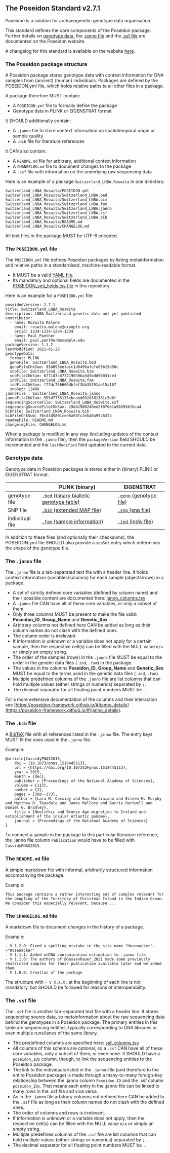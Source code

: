 ## The Poseidon Standard v2.7.1

Poseidon is a solution for archaeogenetic genotype data organisation.

This standard defines the core components of the Poseidon package. Further details on [genotype data](https://poseidon-framework.github.io/#/genotype_data), the [.janno file](https://poseidon-framework.github.io/#/janno_details) and the [.ssf file](https://poseidon-framework.github.io/#/ssf_details) are documented on the Poseidon website.

A changelog for this standard is available on the website [here](https://poseidon-framework.github.io/#/changelog).

### The Poseidon package structure

A Poseidon package stores genotype data with context information for DNA samples from (ancient) (human) individuals. Packages are defined by the POSEIDON.yml file, which holds relative paths to all other files in a package.

A package therefore MUST contain:

- A `POSEIDON.yml` file to formally define the package
- Genotype data in PLINK or EIGENSTRAT format

It SHOULD additionally contain:

- A `.janno` file to store context information on spatiotemporal origin or sample quality
- A `.bib` file for literature references

It CAN also contain:

- A `README.md` file for arbitrary, additional context information
- A `CHANGELOG.md` file to document changes to the package
- A `.ssf` file with information on the underlying raw sequencing data

Here is an example of a package `Switzerland_LNBA_Roswita` in one directory:

```
Switzerland_LNBA_Roswita/POSEIDON.yml
Switzerland_LNBA_Roswita/Switzerland_LNBA.bed
Switzerland_LNBA_Roswita/Switzerland_LNBA.bim
Switzerland_LNBA_Roswita/Switzerland_LNBA.fam
Switzerland_LNBA_Roswita/Switzerland_LNBA.janno
Switzerland_LNBA_Roswita/Switzerland_LNBA.ssf
Switzerland_LNBA_Roswita/Switzerland_LNBA.bib
Switzerland_LNBA_Roswita/README.md
Switzerland_LNBA_Roswita/CHANGELOG.md
```

All text files in the package MUST be UTF-8 encoded.

### The `POSEIDON.yml` file

The `POSEIDON.yml` file defines Poseidon packages by listing metainformation and relative paths in a standardised, machine-readable format.

- It MUST be a valid [YAML file](https://yaml.org).
- Its mandatory and optional fields are documented in the [POSEIDON_yml_fields.tsv file](https://github.com/poseidon-framework/poseidon-schema/blob/master/POSEIDON_yml_fields.tsv) in this repository.

Here is an example for a `POSEIDON.yml` file:

```
poseidonVersion: 2.7.1
title: Switzerland_LNBA_Roswita
description: LNBA Switzerland genetic data not yet published
contributor:
  - name: Roswita Malone
    email: roswita.malone@example.org
    orcid: 1234-1234-1234-1234
  - name: Paul Panther
    email: paul.panther@example.edu
packageVersion: 1.1.2
lastModified: 2021-01-28
genotypeData:
  format: PLINK
  genoFile: Switzerland_LNBA_Roswita.bed
  genoFileChkSum: 95b093eefacc1d6499afcfe89b15d56c
  snpFile: Switzerland_LNBA_Roswita.bim
  snpFileChkSum: 6771d7c873219039ba3d5bdd96031ce3
  indFile: Switzerland_LNBA_Roswita.fam
  indFileChkSum: f77dc756666dbfef3bb35191ae15a167
  snpSet: 1240K
jannoFile : Switzerland_LNBA_Roswita.janno
jannoFileChkSum: 555d7733135ebcabd032d581381c5d6f
sequencingSourceFile: Switzerland_LNBA_Roswita.ssf
sequencingSourceFileChkSum: 19db1906240ee2f076e1a9659567dca4
bibFile: Switzerland_LNBA_Roswita.bib
bibFileChkSum: 70cd3d5801cee8a93fc2eb40a99c63fa
readmeFile: README.md
changelogFile: CHANGELOG.md
```

When a package is modified in any way (including updates of the context information in the `.janno` file), then the `packageVersion` field SHOULD be incremented and the `lastModified` field updated to the current date.

### Genotype data

Genotype data in Poseidon packages is stored either in (binary) PLINK or EIGENSTRAT format.

|   | PLINK (binary) | EIGENSTRAT |
|---|---|---|
| genotype file | [`.bed` (binary biallelic genotype table)](https://www.cog-genomics.org/plink/1.9/formats#bed) | [`.geno` (genotype file)](https://github.com/DReichLab/EIG/blob/fb4fb59065055d3622e0f97f0149588eae630a3e/CONVERTF/README#L67)
| SNP file  | [`.bim` (extended MAP file)](https://www.cog-genomics.org/plink/1.9/formats#bim) | [`.snp` (snp file)](https://github.com/DReichLab/EIG/blob/fb4fb59065055d3622e0f97f0149588eae630a3e/CONVERTF/README#L67) |
| individual file  | [`.fam` (sample information)](https://www.cog-genomics.org/plink/1.9/formats#fam) | [`.ind` (indiv file)](https://github.com/DReichLab/EIG/blob/fb4fb59065055d3622e0f97f0149588eae630a3e/CONVERTF/README#L67) |

In addition to these files (and optionally their checksums), the POSEIDON.yml file SHOULD also provide a `snpSet` entry which determines the shape of the genotype file.

###  The `.janno` file

The `.janno` file is a tab-separated text file with a header line. It holds context information (variables/columns) for each sample (objects/rows) in a package.

- A set of strictly defined core variables (defined by column name) and their possible content are documented here: [janno_columns.tsv](https://github.com/poseidon-framework/poseidon-schema/blob/master/janno_columns.tsv)
- A `.janno` file CAN have all of these core variables, or only a subset of them.
- Only three columns MUST be present to make the file valid: **Poseidon_ID**, **Group_Name** and **Genetic_Sex**
- Arbitrary columns not defined here CAN be added as long as their column names do not clash with the defined ones.
- The column order is irrelevant.
- If information is unknown or a variable does not apply for a certain sample, then the respective cell(s) can be filled with the NULL value `n/a` or simply an empty string.
- The order of the samples (rows) in the `.janno` file MUST be equal to the order in the genetic data files (`.ind`, `.fam`) in the package.
- The values in the columns **Poseidon_ID**, **Group_Name** and **Genetic_Sex** MUST be equal to the terms used in the genetic data files (`.ind`, `.fam`).
- Multiple predefined columns of the `.janno` file are list columns that can hold multiple values (either strings or numerics) separated by `;`.
- The decimal separator for all floating point numbers MUST be `.`.

For a more extensive documentation of the columns and their interaction see [https://poseidon-framework.github.io/#/janno_details](https://poseidon-framework.github.io/#/janno_details).

### The `.bib` file

A [BibTeX](http://www.bibtex.org/) file with all references listed in the `.janno` file. The entry keys MUST fit the ones used in the `.janno` file.

Example:

```
@article{CassidyPNAS2015,
    doi = {10.1073/pnas.1518445113},
    url = {https://doi.org/10.1073%2Fpnas.1518445113},
    year = 2015,
    month = {dec},
    publisher = {Proceedings of the National Academy of Sciences},
    volume = {113},
    number = {2},
    pages = {368--373},
    author = {Lara M. Cassidy and Rui Martiniano and Eileen M. Murphy and Matthew D. Teasdale and James Mallory and Barrie Hartwell and Daniel G. Bradley},
    title = {Neolithic and Bronze Age migration to Ireland and establishment of the insular Atlantic genome},
    journal = {Proceedings of the National Academy of Sciences}
}
```

To connect a sample in the package to this particular literature reference, the .janno file column `Publication` would have to be filled with `CassidyPNAS2015`.

### The `README.md` file

A simple [markdown](https://daringfireball.net/projects/markdown) file with informal, arbitrarily structured information accompanying the package.

Example:

```
This package contains a rather interesting set of samples relevant for the peopling of the Territory of Christmas Island in the Indian Ocean. We consider this especially relevant, because ...
```

### The `CHANGELOG.md` file

A markdown file to document changes in the history of a package.

Example:

```
- V 1.2.0: Fixed a spelling mistake in the site name "Hosenacker"->"Rosenacker"
- V 1.1.1: Added mtDNA contamination estimation to .janno file
- V 1.1.0: The authors of @Gassenhauer_2021 made some previously restricted samples for their publication available later and we added them
- V 1.0.0: Creation of the package
```

The structure with `- V X.X.X:` at the beginning of each line is not mandatory, but SHOULD be followed for reasons of interoperability.

### The `.ssf` file

The `.ssf` file is another tab-separated text file with a header line. It stores sequencing source data, so metainformation about the raw sequencing data behind the genotypes in a Poseidon package. The primary entities in this table are sequencing entities, typically corresponding to DNA libraries or even multiple runs/lanes of the same library.

- The predefined columns are specified here: [ssf_columns.tsv](https://github.com/poseidon-framework/poseidon-schema/blob/master/ssf_columns.tsv)
- All columns of this schema are optional, so a `.ssf` CAN have all of these core variables, only a subset of them, or even none. It SHOULD have a `poseidon_IDs` column, though, to link the sequencing entities to the Poseidon package.
- The link to the individuals listed in the `.janno`-file (and therefore to the entire Poseidon package) is made through a many-to-many foreign-key relationship between the .janno column `Poseidon_ID` and the .ssf column `poseidon_IDs`. That means each entry in the .janno file can be linked to many rows in the .ssf file and vice versa.
- As in the `.janno` file arbitrary columns not defined here CAN be added to the `.ssf` file as long as their column names do not clash with the defined ones.
- The order of columns and rows is irrelevant.
- If information is unknown or a variable does not apply, then the respective cell(s) can be filled with the NULL value `n/a` or simply an empty string.
- Multiple predefined columns of the `.ssf` file are list columns that can hold multiple values (either strings or numerics) separated by `;`.
- The decimal separator for all floating point numbers MUST be `.`.
